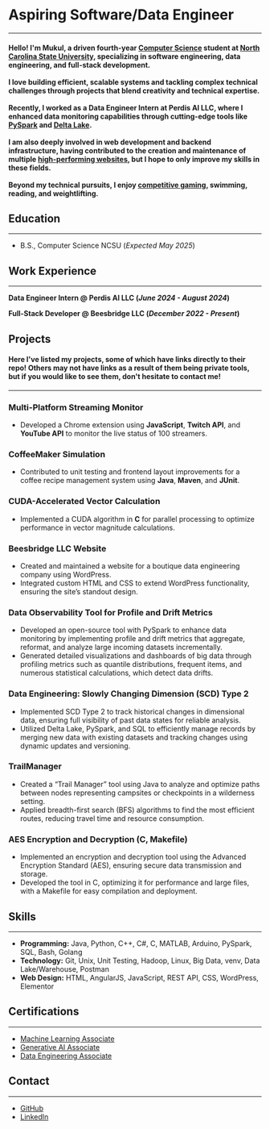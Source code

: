 # Aspiring Software/Data Engineer
---

#### Hello! I'm Mukul, a driven fourth-year [Computer Science](https://www.csc.ncsu.edu/) student at [North Carolina State University](https://www.ncsu.edu/), specializing in software engineering, data engineering, and full-stack development. <br>   <br>  I love building efficient, scalable systems and tackling complex technical challenges through projects that blend creativity and technical expertise. <br>   <br>    Recently, I worked as a Data Engineer Intern at Perdis AI LLC, where I enhanced data monitoring capabilities through cutting-edge tools like [PySpark](https://spark.apache.org/docs/latest/api/python/) and [Delta Lake](https://docs.databricks.com/delta/index.html).  <br>    <br>   I am also deeply involved in web development and backend infrastructure, having contributed to the creation and maintenance of multiple [high-performing websites](https://beesbridge.us/), but I hope to only improve my skills in these fields. <br>   <br>   Beyond my technical pursuits, I enjoy [competitive gaming](https://www.faceit.com/en/players/muksaw), swimming, reading, and weightlifting.


## Education
---
- B.S., Computer Science NCSU (_Expected May 2025_)


## Work Experience
---
**Data Engineer Intern @ Perdis AI LLC (_June 2024 - August 2024_)**

**Full-Stack Developer @ Beesbridge LLC (_December 2022 - Present_)**


## Projects
#### Here I've listed my projects, some of which have links directly to their repo! Others may not have links as a result of them being private tools, but if you would like to see them, don't hesitate to contact me!

  
---
### Multi-Platform Streaming Monitor
- Developed a Chrome extension using **JavaScript**, **Twitch API**, and **YouTube API** to monitor the live status of 100 streamers.

### CoffeeMaker Simulation
- Contributed to unit testing and frontend layout improvements for a coffee recipe management system using **Java**, **Maven**, and **JUnit**.

### CUDA-Accelerated Vector Calculation
- Implemented a CUDA algorithm in **C** for parallel processing to optimize performance in vector magnitude calculations.

### Beesbridge LLC Website
- Created and maintained a website for a boutique data engineering company using WordPress.
- Integrated custom HTML and CSS to extend WordPress functionality, ensuring the site’s standout design.

### Data Observability Tool for Profile and Drift Metrics
- Developed an open-source tool with PySpark to enhance data monitoring by implementing profile and drift metrics that aggregate, reformat, and analyze large incoming datasets incrementally.
- Generated detailed visualizations and dashboards of big data through profiling metrics such as quantile distributions, frequent items, and numerous statistical calculations, which detect data drifts.

### Data Engineering: Slowly Changing Dimension (SCD) Type 2
- Implemented SCD Type 2 to track historical changes in dimensional data, ensuring full visibility of past data states for reliable analysis.
- Utilized Delta Lake, PySpark, and SQL to efficiently manage records by merging new data with existing datasets and tracking changes using dynamic updates and versioning.

### TrailManager
- Created a “Trail Manager” tool using Java to analyze and optimize paths between nodes representing campsites or checkpoints in a wilderness setting.
- Applied breadth-first search (BFS) algorithms to find the most efficient routes, reducing travel time and resource consumption.

### AES Encryption and Decryption (C, Makefile)
- Implemented an encryption and decryption tool using the Advanced Encryption Standard (AES), ensuring secure data transmission and storage.
- Developed the tool in C, optimizing it for performance and large files, with a Makefile for easy compilation and deployment.



## Skills
---
- **Programming:** Java, Python, C++, C#, C, MATLAB, Arduino, PySpark, SQL, Bash, Golang
- **Technology:** Git, Unix, Unit Testing, Hadoop, Linux, Big Data, venv, Data Lake/Warehouse, Postman
- **Web Design:** HTML, AngularJS, JavaScript, REST API, CSS, WordPress, Elementor


## Certifications
---
- [Machine Learning Associate](https://databricks.com/learn/certification/machine-learning-associate)
- [Generative AI Associate](https://www.databricks.com/resources/learn/training/generative-ai-fundamentals?scid=7018Y000001Fi0MQAS&utm_medium=paid+search&utm_source=google&utm_campaign=20398881968&utm_adgroup=146898983890&utm_content=training&utm_offer=generative-ai-fundamentals&utm_ad=667123197773&utm_term=databricks%20generative%20ai%20certification&gad_source=1&gclid=Cj0KCQjwo8S3BhDeARIsAFRmkOMa4SLMs4ZkBLVR0asaE-czIOZm3NeOpnwk6R3TOWym5o_pQyyjlNcaAoujEALw_wcB)
- [Data Engineering Associate](https://www.databricks.com/learn/certification/data-engineer-associate)


## Contact
---
- [GitHub](https://github.com/muksaw)
- [LinkedIn](https://www.linkedin.com/in/mukul-sauhta-4b4276234/)
